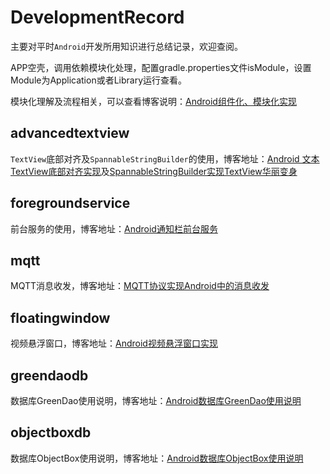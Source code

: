 # DevelopmentRecord

主要对平时`Android`开发所用知识进行总结记录，欢迎查阅。

APP空壳，调用依赖模块化处理，配置gradle.properties文件isModule，设置Module为Application或者Library运行查看。

模块化理解及流程相关，可以查看博客说明：[Android组件化、模块化实现](https://www.cnblogs.com/jqnl/p/14109156.html)

## advancedtextview

`TextView`底部对齐及`SpannableStringBuilder`的使用，博客地址：[Android 文本TextView底部对齐实现](https://www.cnblogs.com/jqnl/p/12605004.html)及[SpannableStringBuilder实现TextView华丽变身](https://www.cnblogs.com/jqnl/p/12189032.html)

## foregroundservice

前台服务的使用，博客地址：[Android通知栏前台服务](https://www.cnblogs.com/jqnl/p/12599905.html)

## mqtt

MQTT消息收发，博客地址：[MQTT协议实现Android中的消息收发](https://www.cnblogs.com/jqnl/p/12660824.html)

## floatingwindow

视频悬浮窗口，博客地址：[Android视频悬浮窗口实现](https://www.cnblogs.com/jqnl/p/12699335.html)

## greendaodb

数据库GreenDao使用说明，博客地址：[Android数据库GreenDao使用说明](https://www.cnblogs.com/jqnl/p/13900433.html)
## objectboxdb

数据库ObjectBox使用说明，博客地址：[Android数据库ObjectBox使用说明](https://www.cnblogs.com/jqnl/p/14031306.html)
